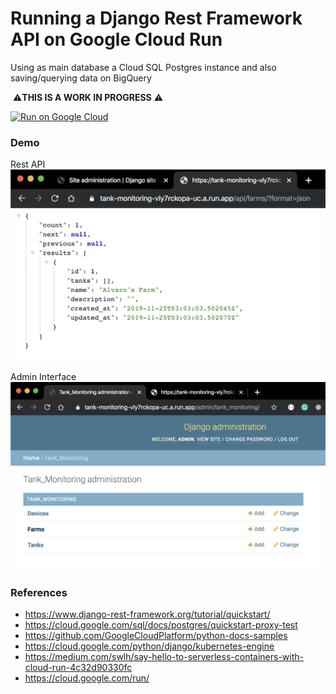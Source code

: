 # Running a Django Rest Framework API on Google Cloud Run 

Using as main database a Cloud SQL Postgres instance and also saving/querying data on BigQuery

️ ⚠️️️️**THIS IS A WORK IN PROGRESS** ⚠️

[![Run on Google Cloud](https://storage.googleapis.com/cloudrun/button.svg)](https://console.cloud.google.com/cloudshell/editor?shellonly=true&cloudshell_image=gcr.io/cloudrun/button&cloudshell_git_repo=https://github.com/alvarowolfx/cloud-run-django-rest-iot)


### Demo 

Rest API 
![Api](./.github/images/api.png)

Admin Interface
![Admin](./.github/images/admin.png)

### References

* https://www.django-rest-framework.org/tutorial/quickstart/
* https://cloud.google.com/sql/docs/postgres/quickstart-proxy-test
* https://github.com/GoogleCloudPlatform/python-docs-samples
* https://cloud.google.com/python/django/kubernetes-engine
* https://medium.com/swlh/say-hello-to-serverless-containers-with-cloud-run-4c32d90330fc
* https://cloud.google.com/run/